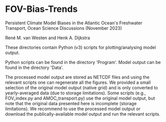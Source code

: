 # FOV-Bias-Trends

Persistent Climate Model Biases in the Atlantic Ocean's Freshwater Transport, Ocean Science Discussions (November 2023)

René M. van Westen and Henk A. Dijkstra

These directories contain Python (v3) scripts for plotting/analysing model output.

Python scripts can be found in the directory 'Program'.
Model output can be found in the directory 'Data'.

The processed model output are stored as NETCDF files and using the relevant scripts one can regenerate all the figures.
We provided a small selection of the original model output (native grid) and is only converted to yearly-averaged data (due to storage limitations). 
Some scripts (e.g., FOV_index.py and AMOC_transport.py) use the original model output, but note that the original data presented here is incomplete (storage limitations). We recommend to use the processed model output or download the publically-available model output and run the relevant scripts.
